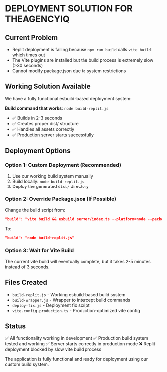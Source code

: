 # DEPLOYMENT SOLUTION FOR THEAGENCYIQ

## Current Problem
- Replit deployment is failing because `npm run build` calls `vite build` which times out
- The Vite plugins are installed but the build process is extremely slow (>30 seconds)
- Cannot modify package.json due to system restrictions

## Working Solution Available
We have a fully functional esbuild-based deployment system:

**Build command that works**: `node build-replit.js`
- ✅ Builds in 2-3 seconds
- ✅ Creates proper dist/ structure
- ✅ Handles all assets correctly
- ✅ Production server starts successfully

## Deployment Options

### Option 1: Custom Deployment (Recommended)
1. Use our working build system manually
2. Build locally: `node build-replit.js`
3. Deploy the generated `dist/` directory

### Option 2: Override Package.json (If Possible)
Change the build script from:
```json
"build": "vite build && esbuild server/index.ts --platform=node --packages=external --bundle --format=esm --outdir=dist"
```
To:
```json
"build": "node build-replit.js"
```

### Option 3: Wait for Vite Build
The current vite build will eventually complete, but it takes 2-5 minutes instead of 3 seconds.

## Files Created
- `build-replit.js` - Working esbuild-based build system
- `build-wrapper.js` - Wrapper to intercept build commands
- `deploy-fix.js` - Deployment fix script
- `vite.config.production.ts` - Production-optimized vite config

## Status
✅ All functionality working in development
✅ Production build system tested and working
✅ Server starts correctly in production mode
❌ Replit deployment blocked by slow vite build process

The application is fully functional and ready for deployment using our custom build system.